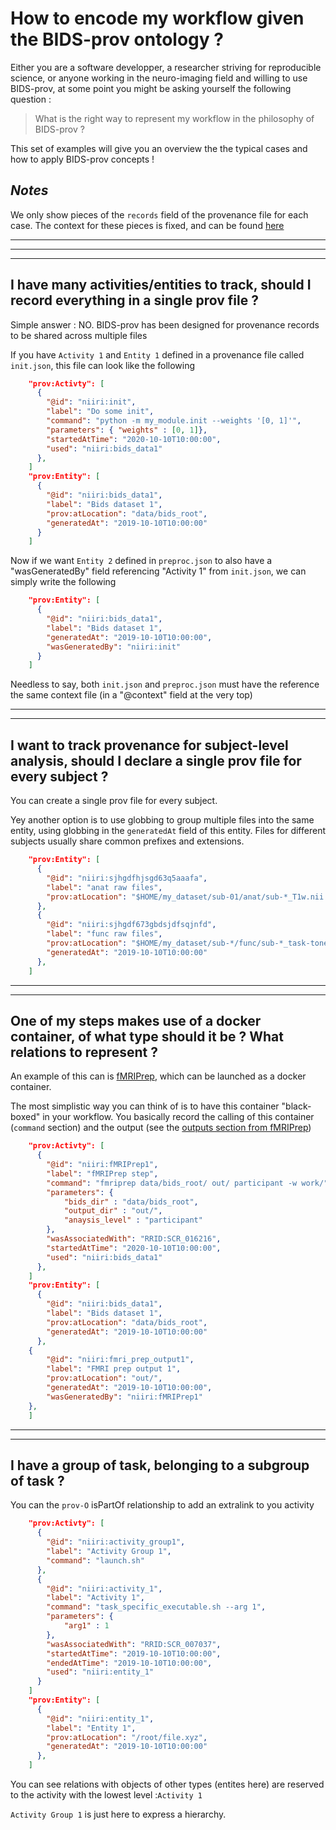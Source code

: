 # How to encode my workflow given the BIDS-prov ontology ?

Either you are a software developper, a researcher striving for reproducible science, or anyone working in the neuro-imaging field and willing to 
use BIDS-prov, at some point you might be asking yourself the following question :

> What is the right way to represent my workflow in the philosophy of BIDS-prov ?

This set of examples will give you an overview the the typical cases and how to apply BIDS-prov concepts !

*Notes*
-------
We only show pieces of the `records` field of the provenance file for each case. The context for these pieces is fixed, and can be found [here](https://raw.githubusercontent.com/cmaumet/BIDS-prov/context-type-indexing/context.json)


------------
------------
------------

## I have many activities/entities to track, should I record everything in a single prov file ?
Simple answer : NO. BIDS-prov has been designed for provenance records to be shared across multiple files

If you have `Activity 1` and `Entity 1` defined in a provenance file called `init.json`, this file can look like the following
```json
    "prov:Activty": [
      {
        "@id": "niiri:init",
        "label": "Do some init",
        "command": "python -m my_module.init --weights '[0, 1]'",
        "parameters": { "weights" : [0, 1]},
        "startedAtTime": "2020-10-10T10:00:00",
        "used": "niiri:bids_data1"
      },
    ]
    "prov:Entity": [
      {
        "@id": "niiri:bids_data1",
        "label": "Bids dataset 1",
        "prov:atLocation": "data/bids_root",
        "generatedAt": "2019-10-10T10:00:00"
      }
    ]
```

Now if we want `Entity 2` defined in `preproc.json` to also have a "wasGeneratedBy" field referencing "Activity 1" from `init.json`,
we can simply write the following

```json
    "prov:Entity": [
      {
        "@id": "niiri:bids_data1",
        "label": "Bids dataset 1",
        "generatedAt": "2019-10-10T10:00:00",
        "wasGeneratedBy": "niiri:init"
      }
    ]
```

Needless to say, both `init.json` and `preproc.json` must have the reference the same context file (in a "@context" field at the very top)


------------
------------

## I want to track provenance for subject-level analysis, should I declare a single prov file for every subject ?

You can create a single prov file for every subject.

Yey another option is to use globbing to group multiple files into the same entity, using globbing in the `generatedAt` field of this entity. 
Files for different subjects usually share common prefixes and extensions.

```json
    "prov:Entity": [
      {
        "@id": "niiri:sjhgdfhjsgd63q5aaafa",
        "label": "anat raw files",
        "prov:atLocation": "$HOME/my_dataset/sub-01/anat/sub-*_T1w.nii.gz",
      },
      {
        "@id": "niiri:sjhgdf673gbdsjdfsqjnfd",
        "label": "func raw files",
        "prov:atLocation": "$HOME/my_dataset/sub-*/func/sub-*_task-tonecounting_bold.nii.gz",
        "generatedAt": "2019-10-10T10:00:00"
      },
    ]
```


------------
------------

## One of my steps makes use of a docker container, of what type should it be ? What relations to represent ?

An example of this can is [fMRIPrep](https://fmriprep.org/en/stable/index.html), which can be launched as a docker container.

The most simplistic way you can think of is to have this container "black-boxed" in your workflow. You basically record the calling of this container (`command` section) and the output (see the [outputs section from fMRIPrep](https://fmriprep.org/en/stable/outputs.html))

```json
    "prov:Activty": [
      {
        "@id": "niiri:fMRIPrep1",
        "label": "fMRIPrep step",
        "command": "fmriprep data/bids_root/ out/ participant -w work/",
        "parameters": {
            "bids_dir" : "data/bids_root",
            "output_dir" : "out/",
            "anaysis_level" : "participant"
        },
        "wasAssociatedWith": "RRID:SCR_016216",
        "startedAtTime": "2020-10-10T10:00:00",
        "used": "niiri:bids_data1"
      },
    ]
    "prov:Entity": [
      {
        "@id": "niiri:bids_data1",
        "label": "Bids dataset 1",
        "prov:atLocation": "data/bids_root",
        "generatedAt": "2019-10-10T10:00:00"
      },
    {
        "@id": "niiri:fmri_prep_output1",
        "label": "FMRI prep output 1",
        "prov:atLocation": "out/",
        "generatedAt": "2019-10-10T10:00:00",
        "wasGeneratedBy": "niiri:fMRIPrep1"
    },
    ]
```

--------------
--------------

## I have a group of task, belonging to a subgroup of task ?
You can the `prov-O` isPartOf relationship to add an extralink to you activity
```json
    "prov:Activty": [
      {
        "@id": "niiri:activity_group1",
        "label": "Activity Group 1",
        "command": "launch.sh"
      },
      {
        "@id": "niiri:activity_1",
        "label": "Activity 1",
        "command": "task_specific_executable.sh --arg 1",
        "parameters": {
            "arg1" : 1
        },
        "wasAssociatedWith": "RRID:SCR_007037",
        "startedAtTime": "2019-10-10T10:00:00",
        "endedAtTime": "2019-10-10T10:00:00",
        "used": "niiri:entity_1"
      }
    ]
    "prov:Entity": [
      {
        "@id": "niiri:entity_1",
        "label": "Entity 1",
        "prov:atLocation": "/root/file.xyz",
        "generatedAt": "2019-10-10T10:00:00"
      },
    ]
```

You can see relations with objects of other types (entites here) are reserved to the activity with the lowest level :`Activity 1`

`Activity Group 1` is just here to express a hierarchy.

